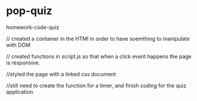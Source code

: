 # pop-quiz
homework-code-quiz

// created a container in the HTMl in order to have soemthing to manipulate with DOM 

// created functions in script.js so that when a click event happens the page is responsive. 

//styled the page with a linked css document

//still need to create the function for a timer, and finish coding for the quiz application 

